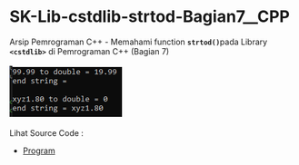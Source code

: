 # SK-Lib-cstdlib-strtod-Bagian7__CPP
Arsip Pemrograman C++ - Memahami function <code><b>strtod()</b></code>pada Library <code><b>&lt;cstdlib></b></code> di Pemrograman C++ (Bagian 7)<br><br>
<img src="https://github.com/RizkyKhapidsyah/SK-Lib-cstdlib-strtod-Bagian7__CPP/blob/master/SK-Lib-cstdlib-strtod-Bagian7__CPP/x64/result/001.PNG"><br><br>
Lihat Source Code : <br>
- <a href="https://github.com/RizkyKhapidsyah/SK-Lib-cstdlib-strtod-Bagian7__CPP/blob/master/SK-Lib-cstdlib-strtod-Bagian7__CPP/Source.cpp">Program</a>
